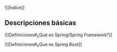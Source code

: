 ![[Índice]]
## Descripciones básicas

![[Definiciones#¿Qué es Spring/Spring Framework?]]

![[Definiciones#¿Qué es Spring Boot]]


